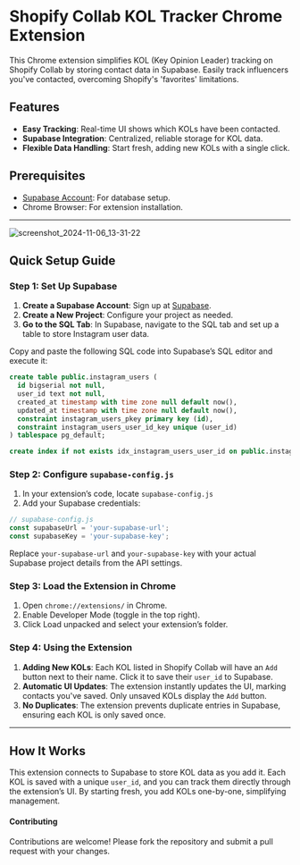 # Shopify Collab KOL Tracker Chrome Extension

This Chrome extension simplifies KOL (Key Opinion Leader) tracking on Shopify Collab by storing contact data in Supabase. Easily track influencers you've contacted, overcoming Shopify's 'favorites' limitations.

## Features
- **Easy Tracking**: Real-time UI shows which KOLs have been contacted.
- **Supabase Integration**: Centralized, reliable storage for KOL data.
- **Flexible Data Handling**: Start fresh, adding new KOLs with a single click.

## Prerequisites
- [Supabase Account](https://supabase.com/): For database setup.
- Chrome Browser: For extension installation.

---

![screenshot_2024-11-06_13-31-22](https://github.com/user-attachments/assets/43de8ff9-b1f8-465e-8c30-0ef56aa94f09)


## Quick Setup Guide

### Step 1: Set Up Supabase
1. **Create a Supabase Account**: Sign up at [Supabase](https://supabase.com/).
2. **Create a New Project**: Configure your project as needed.
3. **Go to the SQL Tab**: In Supabase, navigate to the SQL tab and set up a table to store Instagram user data.

Copy and paste the following SQL code into Supabase’s SQL editor and execute it:

```sql
create table public.instagram_users (
  id bigserial not null,
  user_id text not null,
  created_at timestamp with time zone null default now(),
  updated_at timestamp with time zone null default now(),
  constraint instagram_users_pkey primary key (id),
  constraint instagram_users_user_id_key unique (user_id)
) tablespace pg_default;

create index if not exists idx_instagram_users_user_id on public.instagram_users using btree (user_id) tablespace pg_default;
```

### Step 2: Configure `supabase-config.js`
1. In your extension’s code, locate `supabase-config.js`
2. Add your Supabase credentials:

```javascript
// supabase-config.js
const supabaseUrl = 'your-supabase-url';
const supabaseKey = 'your-supabase-key';
```
Replace `your-supabase-url` and `your-supabase-key` with your actual Supabase project details from the API settings.

### Step 3: Load the Extension in Chrome
1. Open `chrome://extensions/` in Chrome.
2. Enable Developer Mode (toggle in the top right).
3. Click Load unpacked and select your extension’s folder.

### Step 4: Using the Extension
1. **Adding New KOLs**: Each KOL listed in Shopify Collab will have an `Add` button next to their name. Click it to save their `user_id` to Supabase.
2. **Automatic UI Updates**: The extension instantly updates the UI, marking contacts you've saved. Only unsaved KOLs display the `Add` button.
3. **No Duplicates**: The extension prevents duplicate entries in Supabase, ensuring each KOL is only saved once.


------------

## How It Works

This extension connects to Supabase to store KOL data as you add it. Each KOL is saved with a unique `user_id`, and you can track them directly through the extension’s UI. By starting fresh, you add KOLs one-by-one, simplifying management.

#### Contributing
Contributions are welcome! Please fork the repository and submit a pull request with your changes.
